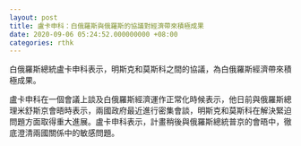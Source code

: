 ```yaml
---
layout: post
title: 盧卡申科：白俄羅斯與俄羅斯的協議對經濟帶來積極成果
date: 2020-09-06 05:24:52.000000000 +08:00
categories: rthk
---
```


白俄羅斯總統盧卡申科表示，明斯克和莫斯科之間的協議，為白俄羅斯經濟帶來積極成果。

盧卡申科在一個會議上談及白俄羅斯經濟運作正常化時候表示，他日前與俄羅斯總理米舒斯京會晤時表示，兩國政府最近進行密集會談，明斯克和莫斯科在解決緊迫問題方面取得重大進展。盧卡申科表示，計畫稍後與俄羅斯總統普京的會晤中，徹底澄清兩國關係中的敏感問題。
